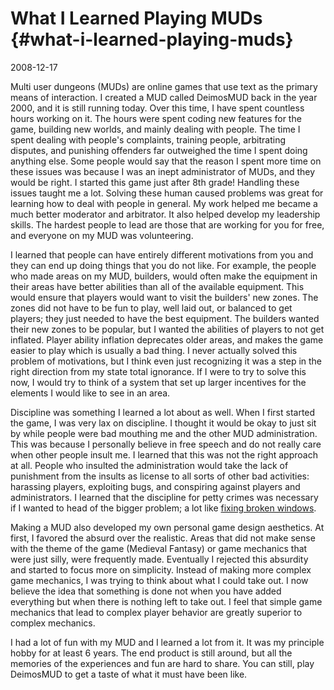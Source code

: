 # What I Learned Playing MUDs {#what-i-learned-playing-muds}

2008-12-17

Multi user dungeons (MUDs) are online games that use text as the
primary means of interaction. I created a MUD called DeimosMUD back in
the year 2000, and it is still running today. Over this time, I have
spent countless hours working on it. The hours were spent coding new
features for the game, building new worlds, and mainly dealing with
people. The time I spent dealing with people's complaints, training
people, arbitrating disputes, and punishing offenders far outweighed
the time I spent doing anything else. Some people would say that the
reason I spent more time on these issues was because I was an inept
administrator of MUDs, and they would be right. I started this game
just after 8th grade! Handling these issues taught me a lot.  Solving
these human caused problems was great for learning how to deal with
people in general. My work helped me became a much better moderator
and arbitrator. It also helped develop my leadership skills. The
hardest people to lead are those that are working for you for free,
and everyone on my MUD was volunteering.

I learned that people can have entirely different motivations from you
and they can end up doing things that you do not like. For example,
the people who made areas on my MUD, builders, would often make the
equipment in their areas have better abilities than all of the
available equipment. This would ensure that players would want to
visit the builders' new zones. The zones did not have to be fun to
play, well laid out, or balanced to get players; they just needed to
have the best equipment. The builders wanted their new zones to be
popular, but I wanted the abilities of players to not get
inflated. Player ability inflation deprecates older areas, and makes
the game easier to play which is usually a bad thing. I never actually
solved this problem of motivations, but I think even just recognizing
it was a step in the right direction from my state total ignorance. If
I were to try to solve this now, I would try to think of a system that
set up larger incentives for the elements I would like to see in an
area.

Discipline was something I learned a lot about as well. When I first
started the game, I was very lax on discipline. I thought it would be
okay to just sit by while people were bad mouthing me and the other
MUD administration. This was because I personally believe in free
speech and do not really care when other people insult me. I learned
that this was not the right approach at all. People who insulted the
administration would take the lack of punishment from the insults as
license to all sorts of other bad activities: harassing players,
exploiting bugs, and conspiring against players and administrators. I
learned that the discipline for petty crimes was necessary if I wanted
to head of the bigger problem; a lot like [fixing broken
windows](http://en.wikipedia.org/wiki/Fixing_Broken_Windows).

Making a MUD also developed my own personal game design aesthetics. At
first, I favored the absurd over the realistic. Areas that did not
make sense with the theme of the game (Medieval Fantasy) or game
mechanics that were just silly, were frequently made. Eventually I
rejected this absurdity and started to focus more on
simplicity. Instead of making more complex game mechanics, I was
trying to think about what I could take out. I now believe the idea
that something is done not when you have added everything but when
there is nothing left to take out. I feel that simple game mechanics
that lead to complex player behavior are greatly superior to complex
mechanics.

I had a lot of fun with my MUD and I learned a lot from it. It was my
principle hobby for at least 6 years. The end product is still around,
but all the memories of the experiences and fun are hard to share. You
can still, play DeimosMUD to get a taste of what it must have been
like.
